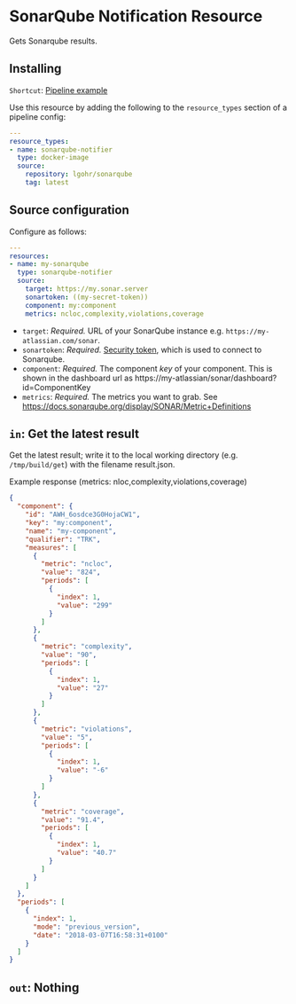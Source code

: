 # SonarQube Notification Resource

Gets Sonarqube results.

## Installing

`Shortcut`: [Pipeline example](https://github.com/elgohr/concourse-sonarqube-notifier/blob/master/example-pipeline.yml)

Use this resource by adding the following to
the `resource_types` section of a pipeline config:

```yaml
---
resource_types:
- name: sonarqube-notifier
  type: docker-image
  source:
    repository: lgohr/sonarqube
    tag: latest
```

## Source configuration

Configure as follows:

```yaml
---
resources:
- name: my-sonarqube
  type: sonarqube-notifier
  source:
    target: https://my.sonar.server
    sonartoken: ((my-secret-token))
    component: my:component
    metrics: ncloc,complexity,violations,coverage
```

* `target`: *Required.* URL of your SonarQube instance e.g. `https://my-atlassian.com/sonar`.
* `sonartoken`: *Required.* [Security token](https://docs.sonarqube.org/display/SONAR/User+Token), which is used to connect to Sonarqube.
* `component`: *Required.* The component _key_ of your component. This is shown in the dashboard url as https://my-atlassian/sonar/dashboard?id=ComponentKey
* `metrics`: *Required.* The metrics you want to grab. See https://docs.sonarqube.org/display/SONAR/Metric+Definitions

## `in`: Get the latest result

Get the latest result; write it to the local working directory (e.g.
`/tmp/build/get`) with the filename result.json.

Example response (metrics: nloc,complexity,violations,coverage)
```json
{
  "component": {
    "id": "AWH_6osdce3G0HojaCW1",
    "key": "my:component",
    "name": "my-component",
    "qualifier": "TRK",
    "measures": [
      {
        "metric": "ncloc",
        "value": "824",
        "periods": [
          {
            "index": 1,
            "value": "299"
          }
        ]
      },
      {
        "metric": "complexity",
        "value": "90",
        "periods": [
          {
            "index": 1,
            "value": "27"
          }
        ]
      },
      {
        "metric": "violations",
        "value": "5",
        "periods": [
          {
            "index": 1,
            "value": "-6"
          }
        ]
      },
      {
        "metric": "coverage",
        "value": "91.4",
        "periods": [
          {
            "index": 1,
            "value": "40.7"
          }
        ]
      }
    ]
  },
  "periods": [
    {
      "index": 1,
      "mode": "previous_version",
      "date": "2018-03-07T16:58:31+0100"
    }
  ]
}
```

## `out`: Nothing
